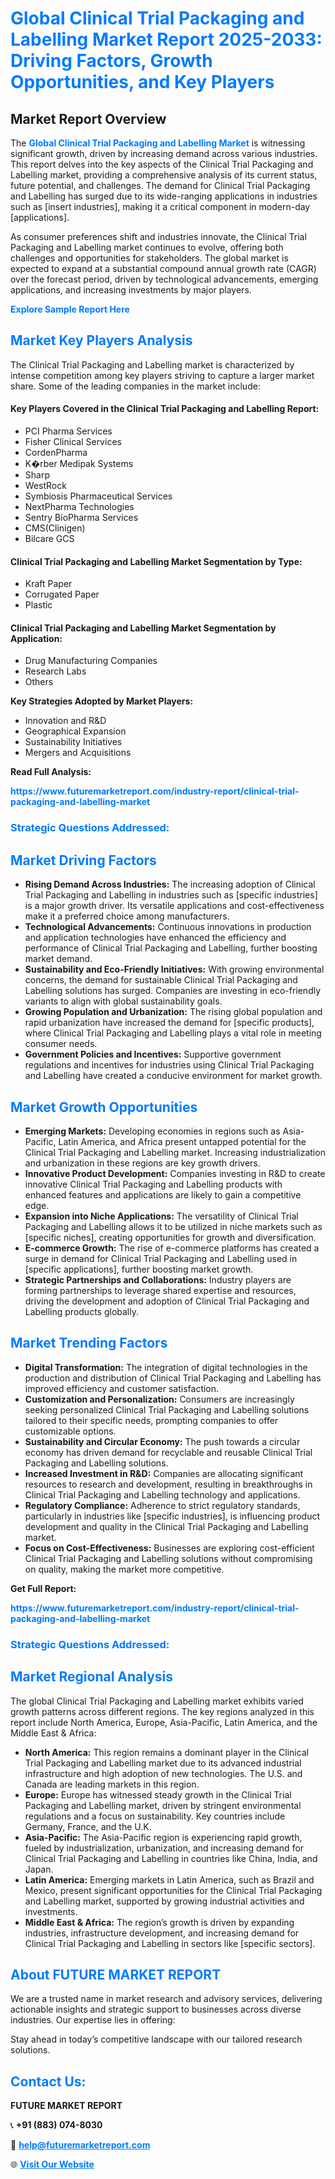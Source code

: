<h1 style="color: #007BFF;">Global Clinical Trial Packaging and Labelling Market Report 2025-2033: Driving Factors, Growth Opportunities, and Key Players</h1>

<section id="overview">
<h2>Market Report Overview</h2>
<p>The <a href="https://www.futuremarketreport.com/industry-report/clinical-trial-packaging-and-labelling-market" style="color: #007BFF; text-decoration: none;"><strong>Global Clinical Trial Packaging and Labelling Market</strong></a> is witnessing significant growth, driven by increasing demand across various industries. This report delves into the key aspects of the Clinical Trial Packaging and Labelling market, providing a comprehensive analysis of its current status, future potential, and challenges. The demand for Clinical Trial Packaging and Labelling has surged due to its wide-ranging applications in industries such as [insert industries], making it a critical component in modern-day [applications].</p>
<p>As consumer preferences shift and industries innovate, the Clinical Trial Packaging and Labelling market continues to evolve, offering both challenges and opportunities for stakeholders. The global market is expected to expand at a substantial compound annual growth rate (CAGR) over the forecast period, driven by technological advancements, emerging applications, and increasing investments by major players.</p>
</section>

<section id="overview">
<p><a href="https://www.futuremarketreport.com/request-sample/reportId=77730" style="color: #007BFF; text-decoration: none;"><strong>Explore Sample Report Here</strong></a></p>
</section>

<section id="key-players">
<h2 style="color: #007BFF;">Market Key Players Analysis</h2>
<p>The Clinical Trial Packaging and Labelling market is characterized by intense competition among key players striving to capture a larger market share. Some of the leading companies in the market include:</p>
<h4>Key Players Covered in the Clinical Trial Packaging and Labelling Report:</h4>
<ul><li>PCI Pharma Services</li><li>Fisher Clinical Services</li><li>CordenPharma</li><li>K�rber Medipak Systems</li><li>Sharp</li><li>WestRock</li><li>Symbiosis Pharmaceutical Services</li><li>NextPharma Technologies</li><li>Sentry BioPharma Services</li><li>CMS(Clinigen)</li><li>Bilcare GCS</li></ul>
<h4>Clinical Trial Packaging and Labelling Market Segmentation by Type:</h4>
<ul><li>Kraft Paper</li><li>Corrugated Paper</li><li>Plastic</li></ul>

<h4>Clinical Trial Packaging and Labelling Market Segmentation by Application:</h4>
<ul><li>Drug Manufacturing Companies</li><li>Research Labs</li><li>Others</li></ul>
<p><strong>Key Strategies Adopted by Market Players:</strong></p>
<ul>
<li>Innovation and R&D</li>
<li>Geographical Expansion</li>
<li>Sustainability Initiatives</li>
<li>Mergers and Acquisitions</li>
</ul>
</section>

<section>
<p><strong>Read Full Analysis: </strong></p><a href="https://www.futuremarketreport.com/industry-report/clinical-trial-packaging-and-labelling-market" style="color: #007BFF; text-decoration: none;"><strong>https://www.futuremarketreport.com/industry-report/clinical-trial-packaging-and-labelling-market</strong></a>
<h3 style="color: #007BFF;">Strategic Questions Addressed:</h3>
</section>

<section id="driving-factors">
<h2 style="color: #007BFF;">Market Driving Factors</h2>
<ul>
<li><strong>Rising Demand Across Industries:</strong> The increasing adoption of Clinical Trial Packaging and Labelling in industries such as [specific industries] is a major growth driver. Its versatile applications and cost-effectiveness make it a preferred choice among manufacturers.</li>
<li><strong>Technological Advancements:</strong> Continuous innovations in production and application technologies have enhanced the efficiency and performance of Clinical Trial Packaging and Labelling, further boosting market demand.</li>
<li><strong>Sustainability and Eco-Friendly Initiatives:</strong> With growing environmental concerns, the demand for sustainable Clinical Trial Packaging and Labelling solutions has surged. Companies are investing in eco-friendly variants to align with global sustainability goals.</li>
<li><strong>Growing Population and Urbanization:</strong> The rising global population and rapid urbanization have increased the demand for [specific products], where Clinical Trial Packaging and Labelling plays a vital role in meeting consumer needs.</li>
<li><strong>Government Policies and Incentives:</strong> Supportive government regulations and incentives for industries using Clinical Trial Packaging and Labelling have created a conducive environment for market growth.</li>
</ul>
</section>

<section id="growth-opportunities">
<h2 style="color: #007BFF;">Market Growth Opportunities</h2>
<ul>
<li><strong>Emerging Markets:</strong> Developing economies in regions such as Asia-Pacific, Latin America, and Africa present untapped potential for the Clinical Trial Packaging and Labelling market. Increasing industrialization and urbanization in these regions are key growth drivers.</li>
<li><strong>Innovative Product Development:</strong> Companies investing in R&D to create innovative Clinical Trial Packaging and Labelling products with enhanced features and applications are likely to gain a competitive edge.</li>
<li><strong>Expansion into Niche Applications:</strong> The versatility of Clinical Trial Packaging and Labelling allows it to be utilized in niche markets such as [specific niches], creating opportunities for growth and diversification.</li>
<li><strong>E-commerce Growth:</strong> The rise of e-commerce platforms has created a surge in demand for Clinical Trial Packaging and Labelling used in [specific applications], further boosting market growth.</li>
<li><strong>Strategic Partnerships and Collaborations:</strong> Industry players are forming partnerships to leverage shared expertise and resources, driving the development and adoption of Clinical Trial Packaging and Labelling products globally.</li>
</ul>
</section>

<section id="trending-factors">
<h2 style="color: #007BFF;">Market Trending Factors</h2>
<ul>
<li><strong>Digital Transformation:</strong> The integration of digital technologies in the production and distribution of Clinical Trial Packaging and Labelling has improved efficiency and customer satisfaction.</li>
<li><strong>Customization and Personalization:</strong> Consumers are increasingly seeking personalized Clinical Trial Packaging and Labelling solutions tailored to their specific needs, prompting companies to offer customizable options.</li>
<li><strong>Sustainability and Circular Economy:</strong> The push towards a circular economy has driven demand for recyclable and reusable Clinical Trial Packaging and Labelling solutions.</li>
<li><strong>Increased Investment in R&D:</strong> Companies are allocating significant resources to research and development, resulting in breakthroughs in Clinical Trial Packaging and Labelling technology and applications.</li>
<li><strong>Regulatory Compliance:</strong> Adherence to strict regulatory standards, particularly in industries like [specific industries], is influencing product development and quality in the Clinical Trial Packaging and Labelling market.</li>
<li><strong>Focus on Cost-Effectiveness:</strong> Businesses are exploring cost-efficient Clinical Trial Packaging and Labelling solutions without compromising on quality, making the market more competitive.</li>
</ul>
</section>

<section>
<p><strong>Get Full Report: </strong></p><a href="https://www.futuremarketreport.com/industry-report/clinical-trial-packaging-and-labelling-market" style="color: #007BFF; text-decoration: none;"><strong>https://www.futuremarketreport.com/industry-report/clinical-trial-packaging-and-labelling-market</strong></a>
<h3 style="color: #007BFF;">Strategic Questions Addressed:</h3>
</section>


<section id="regional-analysis">
<h2 style="color: #007BFF;">Market Regional Analysis</h2>
<p>The global Clinical Trial Packaging and Labelling market exhibits varied growth patterns across different regions. The key regions analyzed in this report include North America, Europe, Asia-Pacific, Latin America, and the Middle East & Africa:</p>
<ul>
<li><strong>North America:</strong> This region remains a dominant player in the Clinical Trial Packaging and Labelling market due to its advanced industrial infrastructure and high adoption of new technologies. The U.S. and Canada are leading markets in this region.</li>
<li><strong>Europe:</strong> Europe has witnessed steady growth in the Clinical Trial Packaging and Labelling market, driven by stringent environmental regulations and a focus on sustainability. Key countries include Germany, France, and the U.K.</li>
<li><strong>Asia-Pacific:</strong> The Asia-Pacific region is experiencing rapid growth, fueled by industrialization, urbanization, and increasing demand for Clinical Trial Packaging and Labelling in countries like China, India, and Japan.</li>
<li><strong>Latin America:</strong> Emerging markets in Latin America, such as Brazil and Mexico, present significant opportunities for the Clinical Trial Packaging and Labelling market, supported by growing industrial activities and investments.</li>
<li><strong>Middle East & Africa:</strong> The region’s growth is driven by expanding industries, infrastructure development, and increasing demand for Clinical Trial Packaging and Labelling in sectors like [specific sectors].</li>
</ul>
</section>

<footer>
<h2 style="color: #007BFF;">About FUTURE MARKET REPORT</h2>
<p>We are a trusted name in market research and advisory services, delivering actionable insights and strategic support to businesses across diverse industries. Our expertise lies in offering:</p>

<p>Stay ahead in today’s competitive landscape with our tailored research solutions.</p>

<h2 style="color: #007BFF;">Contact Us:</h2>
<p><strong>FUTURE MARKET REPORT</strong></p>
<p>📞 <strong>+91 (883) 074-8030</strong></p>
<p>📧 <strong><a href="mailto:help@futuremarketreport.com" style="color: #007BFF;">help@futuremarketreport.com</a></strong></p>
<p>🌐 <strong><a href="https://www.futuremarketreport.com/" style="color: #007BFF;">Visit Our Website</a></strong></p>
</footer>